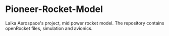 # Pioneer-Rocket-Model
Laika Aerospace's project, mid power rocket model. The repository contains openRocket files, simulation and avionics.
